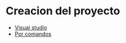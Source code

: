 # Creacion del proyecto
- [Visual studio](https://github.com/daniel18acevedo/DA2-Tecnologia/blob/web-api/visual-studio.md)
- [Por comandos](https://github.com/daniel18acevedo/DA2-Tecnologia/blob/web-api/dotnet-cli.md)
